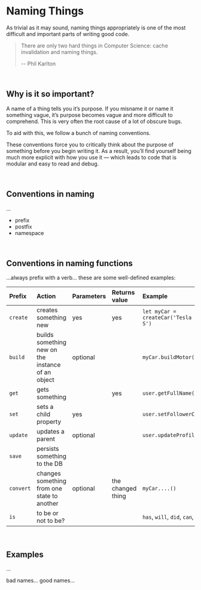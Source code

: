 # Naming Things

As trivial as it may sound, naming things appropriately is one of the most difficult and important parts of writing good code.

> There are only two hard things in Computer Science: cache invalidation and naming things.
>
> \-- Phil Karlton


<br />

## Why is it so important?

A name of a thing tells you it’s purpose. If you misname it or name it something vague, it’s purpose becomes vague and more difficult to comprehend. This is very often the root cause of a lot of obscure bugs.

To aid with this, we follow a bunch of naming conventions.

These conventions force you to critically think about the purpose of something before you begin writing it. As a result, you’ll find yourself being much more explicit with how you use it — which leads to code that is modular and easy to read and debug.


<br />

## Conventions in naming

...

- prefix
- postfix
- namespace


<br />

## Conventions in naming functions

...always prefix with a verb... these are some well-defined examples:


Prefix    | Action    | Parameters | Returns value  | Example   | Alternate prefixes
:---------|:----------|:-----------|:---------------|:----------|:---------------------
`create`  | creates something new | yes | yes | `let myCar = createCar('Tesla Model S')`
`build`   | builds something new on the instance of an object | optional | | `myCar.buildMotor()` | `setup`
`get`     | gets something | | yes | `user.getFullName()`
`set`     | sets a child property | yes | | `user.setFollowerCount(10)` | `increment`, `decrement`
`update`  | updates a parent | optional | | `user.updateProfilePhoto()` | `refresh`
`save`    | persists something to the DB
`convert` | changes something from one state to another | optional | the changed thing | `myCar....()`
`is` | to be or not to be? | | | `has`, `will`, `did`, `can`, `should`




<br />

## Examples

...

bad names... good names...
